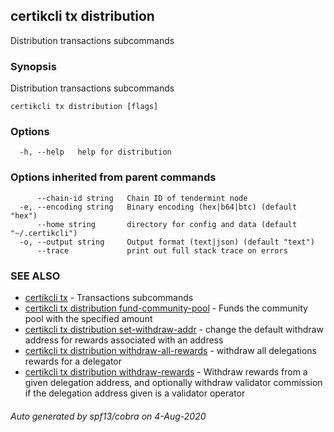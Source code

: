 ## certikcli tx distribution

Distribution transactions subcommands

### Synopsis

Distribution transactions subcommands

```
certikcli tx distribution [flags]
```

### Options

```
  -h, --help   help for distribution
```

### Options inherited from parent commands

```
      --chain-id string   Chain ID of tendermint node
  -e, --encoding string   Binary encoding (hex|b64|btc) (default "hex")
      --home string       directory for config and data (default "~/.certikcli")
  -o, --output string     Output format (text|json) (default "text")
      --trace             print out full stack trace on errors
```

### SEE ALSO

* [certikcli tx](certikcli_tx.md)	 - Transactions subcommands
* [certikcli tx distribution fund-community-pool](certikcli_tx_distribution_fund-community-pool.md)	 - Funds the community pool with the specified amount
* [certikcli tx distribution set-withdraw-addr](certikcli_tx_distribution_set-withdraw-addr.md)	 - change the default withdraw address for rewards associated with an address
* [certikcli tx distribution withdraw-all-rewards](certikcli_tx_distribution_withdraw-all-rewards.md)	 - withdraw all delegations rewards for a delegator
* [certikcli tx distribution withdraw-rewards](certikcli_tx_distribution_withdraw-rewards.md)	 - Withdraw rewards from a given delegation address, and optionally withdraw validator commission if the delegation address given is a validator operator

###### Auto generated by spf13/cobra on 4-Aug-2020
